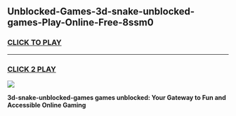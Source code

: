 
## Unblocked-Games-3d-snake-unblocked-games-Play-Online-Free-8ssm0
<h3>
<a href="https://premium76.site?title=3d-snake-unblocked-games&ref=26A">CLICK TO PLAY</a></h3>
<hr>

<h3>
<a href="https://premium76.site?title=3d-snake-unblocked-games&ref=26A">CLICK 2 PLAY</a>
  
</h3>

<a href="https://premium76.site?title=3d-snake-unblocked-games&ref=26A"><img src="https://clearcache.store/games.png"></a>


**3d-snake-unblocked-games games unblocked: Your Gateway to Fun and Accessible Online Gaming**
